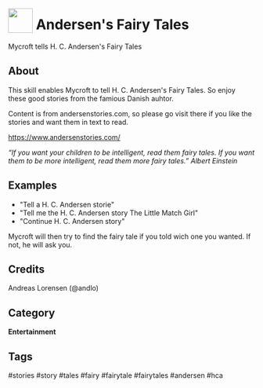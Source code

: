 # <img src='story-512.png' card_color='#40DBB0' width='50' height='50' style='vertical-align:bottom'/> Andersen's Fairy Tales
Mycroft tells H. C. Andersen's Fairy Tales

## About
This skill enables Mycroft to tell H. C. Andersen's Fairy Tales. So enjoy these good stories from the famious Danish auhtor.

Content is from andersenstories.com, so please go visit there if you like the stories and want them in text to read.

https://www.andersenstories.com/

_“If you want your children to be intelligent, read them fairy tales. If you want them to be more
intelligent, read them more fairy tales.”
Albert Einstein_

## Examples
* "Tell a H. C. Andersen storie"
* "Tell me the H. C. Andersen story The Little Match Girl"
* "Continue H. C. Andersen story"

Mycroft will then try to find the fairy tale if you told wich one you wanted. If not, he will ask you.

## Credits
Andreas Lorensen (@andlo)

## Category
**Entertainment**


## Tags
#stories
#story
#tales
#fairy
#fairytale
#fairytales
#andersen
#hca
